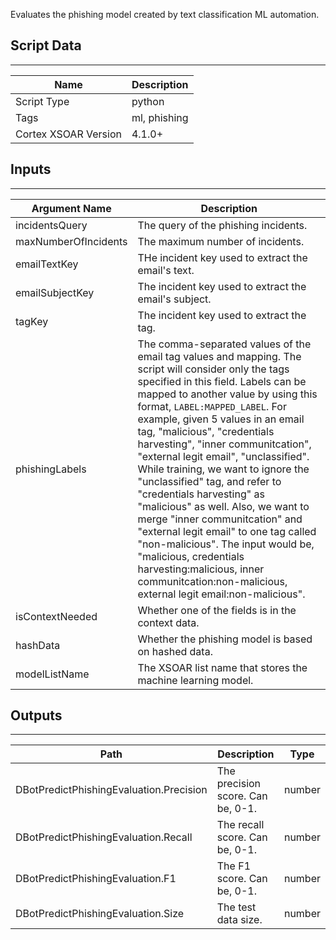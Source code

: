 Evaluates the phishing model created by text classification ML automation.

## Script Data
---

| **Name** | **Description** |
| --- | --- |
| Script Type | python |
| Tags | ml, phishing |
| Cortex XSOAR Version | 4.1.0+ |

## Inputs
---

| **Argument Name** | **Description** |
| --- | --- |
| incidentsQuery | The query of the phishing incidents. |
| maxNumberOfIncidents | The maximum number of incidents. |
| emailTextKey | THe incident key used to extract the email's text. |
| emailSubjectKey | The incident key used to extract the email's subject. |
| tagKey | The incident key used to extract the tag. |
| phishingLabels | The comma-separated values of the email tag values and mapping. The script will consider only the tags specified in this field. Labels can be mapped to another value by using this format, `LABEL:MAPPED_LABEL`. For example, given 5 values in an email tag, "malicious", "credentials harvesting", "inner communitcation", "external legit email", "unclassified". While training, we want to ignore the "unclassified" tag, and refer to "credentials harvesting" as "malicious" as well. Also, we want to merge "inner communitcation" and "external legit email" to one tag called "non-malicious". The input would be, "malicious, credentials harvesting:malicious, inner communitcation:non-malicious, external legit email:non-malicious". |
| isContextNeeded | Whether one of the fields is in the context data. |
| hashData |Whether the phishing model is based on hashed data. |
| modelListName | The XSOAR list name that stores the machine learning model. |

## Outputs
---

| **Path** | **Description** | **Type** |
| --- | --- | --- |
| DBotPredictPhishingEvaluation.Precision | The precision score. Can be, 0-1. | number |
| DBotPredictPhishingEvaluation.Recall | The recall score. Can be, 0-1. | number |
| DBotPredictPhishingEvaluation.F1 | The F1 score. Can be, 0-1. | number |
| DBotPredictPhishingEvaluation.Size | The test data size. | number |
